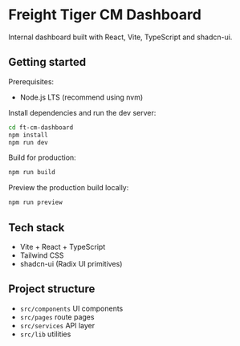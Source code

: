 # Freight Tiger CM Dashboard

Internal dashboard built with React, Vite, TypeScript and shadcn-ui.

## Getting started

Prerequisites:
- Node.js LTS (recommend using nvm)

Install dependencies and run the dev server:

```sh
cd ft-cm-dashboard
npm install
npm run dev
```

Build for production:

```sh
npm run build
```

Preview the production build locally:

```sh
npm run preview
```

## Tech stack
- Vite + React + TypeScript
- Tailwind CSS
- shadcn-ui (Radix UI primitives)

## Project structure
- `src/components` UI components
- `src/pages` route pages
- `src/services` API layer
- `src/lib` utilities

